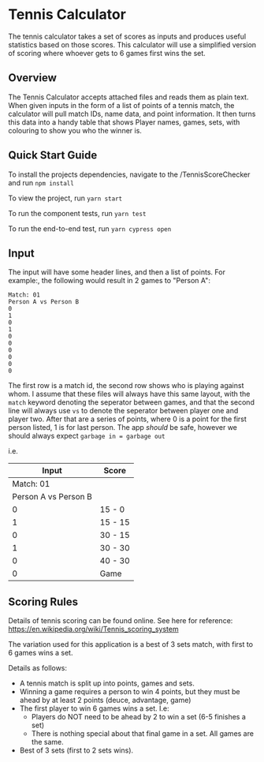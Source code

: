 # Tennis Calculator

The tennis calculator takes a set of scores as inputs and produces useful statistics based on those scores.
This calculator will use a simplified version of scoring where whoever gets to 6 games first wins the set.

## Overview

The Tennis Calculator accepts attached files and reads them as plain text.
When given inputs in the form of a list of points of a tennis match, the calculator will pull match IDs, name data, and point information.
It then turns this data into a handy table that shows Player names, games, sets, with colouring to show you who the winner is.

## Quick Start Guide
To install the projects dependencies, navigate to the <project directory>/TennisScoreChecker and run
   ```npm install```

To view the project, run
   ```yarn start```

To run the component tests, run 
   ```yarn test```

To run the end-to-end test, run
   ```yarn cypress open```

## Input

The input will have some header lines, and then a list of points. 
For example:, the following would result in 2 games to "Person A":

    Match: 01
    Person A vs Person B
    0
    1
    0
    1
    0
    0
    0
    0
    0
    0

    
The first row is a match id, the second row shows who is playing against whom.
I assume that these files will always have this same layout, with the ```match``` keyword denoting the seperator between games, and that the second line will always use ``` vs ``` to denote the seperator between player one and player two.
After that are a series of points, where 0 is a point for the first person listed, 1 is for last person.
The app *should* be safe, however we should always expect ```garbage in = garbage out```

i.e.

| Input                | Score   |
|----------------------|---------|
| Match: 01            |         |
| Person A vs Person B |         |
| 0                    | 15 - 0  |
| 1                    | 15 - 15 |
| 0                    | 30 - 15 |
| 1                    | 30 - 30 |
| 0                    | 40 - 30 |
| 0                    | Game    |



## Scoring Rules
Details of tennis scoring can be found online. See here for reference:  
https://en.wikipedia.org/wiki/Tennis_scoring_system

The variation used for this application is a best of 3 sets match, with first to 6 games wins a set. 

Details as follows:
* A tennis match is split up into points, games and sets.
* Winning a game requires a person to win 4 points, but they must be ahead by at least 2 points (deuce, advantage, game)
* The first player to win 6 games wins a set. I.e:
    * Players do NOT need to be ahead by 2 to win a set (6-5 finishes a set) 
    * There is nothing special about that final game in a set. All games are the same.
* Best of 3 sets (first to 2 sets wins).

